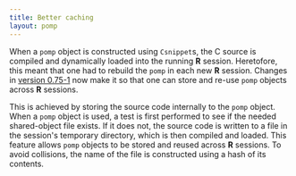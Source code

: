 ```yaml
---
title: Better caching
layout: pomp
---
```


When a `pomp` object is constructed using `Csnippet`s, the C source is compiled and dynamically loaded into the running **R** session.
Heretofore, this meant that one had to rebuild the `pomp` in each new **R** session.
Changes in [version 0.75-1](https://github.com/kingaa/pomp/releases/tag/0.75-1) now make it so that one can store and re-use `pomp` objects across **R** sessions.
<!--more-->
This is achieved by storing the source code internally to the `pomp` object.
When a `pomp` object is used, a test is first performed to see if the needed shared-object file exists.
If it does not, the source code is written to a file in the session's temporary directory, which is then compiled and loaded.
This feature allows `pomp` objects to be stored and reused across **R** sessions.
To avoid collisions, the name of the file is constructed using a hash of its contents.
